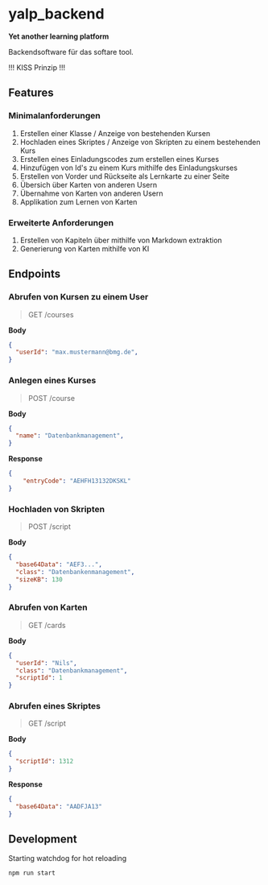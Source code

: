 # yalp_backend

**Yet another learning platform**

Backendsoftware für das softare tool.

!!! KISS Prinzip !!!

## Features

### Minimalanforderungen

1. Erstellen einer Klasse / Anzeige von bestehenden Kursen
2. Hochladen eines Skriptes / Anzeige von Skripten zu einem bestehenden Kurs
3. Erstellen eines Einladungscodes zum erstellen eines Kurses
4. Hinzufügen von Id's zu einem Kurs mithilfe des Einladungskurses
5. Erstellen von Vorder und Rückseite als Lernkarte zu einer Seite
6. Übersich über Karten von anderen Usern
7. Übernahme von Karten von anderen Usern
8. Applikation zum Lernen von Karten

### Erweiterte Anforderungen

1. Erstellen von Kapiteln über mithilfe von Markdown extraktion
2. Generierung von Karten mithilfe von KI

## Endpoints

### Abrufen von Kursen zu einem User

> GET /courses
 
**Body**
```json
{
  "userId": "max.mustermann@bmg.de",
}
```

### Anlegen eines Kurses

> POST /course

**Body**
```json
{
  "name": "Datenbankmanagement",
}
```

**Response**
```json
{
    "entryCode": "AEHFH13132DKSKL"
}
```

### Hochladen von Skripten

> POST /script

**Body**
```json
{
  "base64Data": "AEF3...",
  "class": "Datenbankenmanagement",
  "sizeKB": 130
}
```

### Abrufen von Karten

> GET /cards
 
**Body**
```json
{
  "userId": "Nils",
  "class": "Datenbankmanagement",
  "scriptId": 1
}
```


### Abrufen eines Skriptes

> GET /script
 
**Body**
```json
{
  "scriptId": 1312
}
``` 

**Response**
```json
{
  "base64Data": "AADFJA13"
}
`````

## Development

Starting watchdog for hot reloading

```bash
npm run start
```
